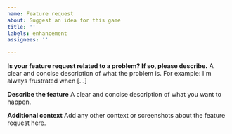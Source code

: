 ```yaml
---
name: Feature request
about: Suggest an idea for this game
title: ''
labels: enhancement
assignees: ''

---
```


**Is your feature request related to a problem? If so, please describe.**
A clear and concise description of what the problem is. For example: I'm always frustrated when [...]

**Describe the feature**
A clear and concise description of what you want to happen.

**Additional context**
Add any other context or screenshots about the feature request here.

